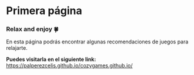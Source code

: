 # Primera página
### Relax and enjoy 🍀
En esta página podrás encontrar algunas recomendaciones de juegos para relajarte.

**Puedes visitarla en el siguiente link:**
https://palperezcelis.github.io/cozygames.github.io/
